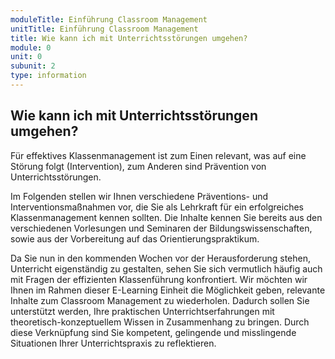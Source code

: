 ```yaml
---
moduleTitle: Einführung Classroom Management
unitTitle: Einführung Classroom Management
title: Wie kann ich mit Unterrichtsstörungen umgehen?
module: 0
unit: 0
subunit: 2
type: information
---
```


## Wie kann ich mit Unterrichtsstörungen umgehen?

Für effektives Klassenmanagement ist zum Einen relevant, was auf eine Störung folgt (Intervention), zum Anderen sind Prävention von Unterrichtsstörungen. 




Im Folgenden stellen wir Ihnen verschiedene Präventions- und Interventionsmaßnahmen vor, die Sie als Lehrkraft für ein erfolgreiches Klassenmanagement kennen sollten. Die Inhalte kennen Sie bereits aus den verschiedenen Vorlesungen und Seminaren der Bildungswissenschaften, sowie aus der Vorbereitung auf das Orientierungspraktikum. 

Da Sie nun in den kommenden Wochen vor der Herausforderung stehen, Unterricht eigenständig zu gestalten, sehen Sie sich vermutlich häufig auch mit Fragen der effizienten Klassenführung konfrontiert. Wir möchten wir Ihnen im Rahmen dieser E-Learning Einheit die Möglichkeit geben, relevante Inhalte zum Classroom Management zu wiederholen. Dadurch sollen Sie unterstützt werden, Ihre praktischen Unterrichtserfahrungen mit theoretisch-konzeptuellem Wissen in Zusammenhang zu bringen. Durch diese Verknüpfung sind Sie kompetent, gelingende und misslingende Situationen Ihrer Unterrichtspraxis zu reflektieren. 